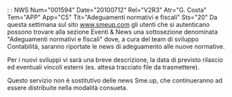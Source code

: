  :  : NWS Num="001594" Date="20100712" Rel="V2R3" Atr="G. Costa" Tem="APP" App="C5" Tit="Adeguamenti normativi e fiscali" Sts="20"
Da questa settimana sul sito www.smeup.com gli utenti che si autenticano possono trovare alla sezione Eventi & News una sottosezione denominata "Adeguamenti normativi e fiscali" dove, a cura del team di sviluppo Contabilità, saranno riportate le news di adeguamento alle nuove normative.

Per i nuovi sviluppi vi sarà una breve descrizione, la data di previsto rilascio ed eventuali vincoli esterni (es. attesa tracciato file da trasmettere).

Questo servizio non è sostitutivo delle news Sme.up, che continueranno ad essere distribuite nella
modalità consueta.
